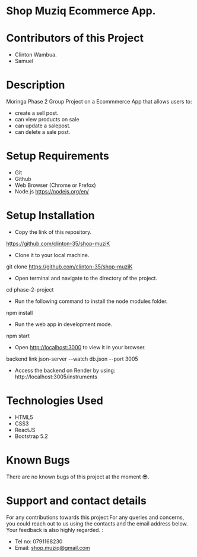 # Shop Muziq Ecommerce App.
# Contributors of this Project
* Clinton Wambua.
* Samuel 
# Description
Moringa Phase 2 Group Project on a Ecommmerce App that allows users to:
* create  a sell post.
* can view products on sale
* can update a salepost.
* can delete a sale post.


# Setup Requirements
* Git
* Github
* Web Browser (Chrome or Frefox)
* Node.js https://nodejs.org/en/
# Setup Installation
* Copy the link of this repository.

https://github.com/clinton-35/shop-muziK

* Clone it to your local machine.

git clone https://github.com/clinton-35/shop-muziK

* Open terminal and navigate to the directory of the project.

cd phase-2-project

* Run the following command to install the node modules folder.

npm install

* Run the web app in development mode.

npm start

* Open [http://localhost:3000](http://localhost:3000) to view it in your browser.

backend link
json-server --watch db.json --port 3005
* Access the backend on Render by using:   http://localhost:3005/instruments
# Technologies Used
* HTML5
* CSS3
* ReactJS
* Bootstrap 5.2

# Known Bugs
There are no known bugs of this project at the moment 😎.
# Support and contact details
For any contributions towards this project:For any queries and concerns, you could reach out to us using the contacts and the email address below. Your feedback is also highly regarded. : 
* Tel no: 0791168230
* Email: shop.muziq@gmail.com